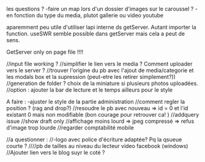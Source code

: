 les questions ?
-faire un map lors d'un dossier d'images sur le caroussel ?
-en fonction du type du media, plutot gallerie ou video youtube

aparemment peu utile d'utiliser lapi interne ds getServer. Autant importer la function.
useSWR semble possible dans getServer mais cela a peut de sens.

GetServer only on page file !!!!

//input file working ?
//simplifier le lien vers le media ? Comment uploader vers le server ?
//trouver l'origine du pb avec l'ajout de media/categorie et les modals box et la supression (peut-etre les retirer simplement?))
//generation de folder ? choix de la miniature si plusieurs photos uploadées.
//option : ajouter la bar de lecture et le temps ailleurs pour le style

A faire :
-ajuster le style de la partie administration
//comment regler la position ? (rag and drop?)
//resoudre le pb avec nouveau => id = 0 et l'id existant 0 mais non modifiable (bon courage pour retrouver ca! )
//addquery issue
//show draft only
//affichage moins lourd => jpeg compressé => refus d'image trop lourde
//regarder comptabilité mobile

//a questionner :
//-logo avec police d'écriture adaptée? Pq la qsueue courte ?
////pb de tailles au niveau du lecteur video facebook (windows)
//Ajouter lien vers le blog suyr le coté ?
